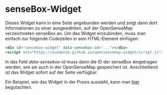 # senseBox-Widget

Dieses Widget kann in eine Seite angebunden werden und zeigt dann dort Informationen zu einer ausgewählten,
auf der OpenSenseMap verzeichneten senseBox an. Um das Widget einzubinden, muss man einfach nur folgende Codezeilen
in sein HTML-Element einfügen:
```html
<div id="sensebox-widget" data-sensebox-id="..."></div>
<script src="https://ausdensk.github.io/opensensemap-widget/script.js"></script>
```

In das Feld _data-sensebox-id_ muss dann die ID der senseBox eingetragen werden, wie sie auch in der OpenSenseMap
gespeichert ist. Anschließend ist das Widget sofort auf der Seite verfügbar.

Ein Beispiel, wie das Widget in der Praxis aussieht, kann man [hier](https://ausdensk.github.io/opensensemap-widget) begutachten.
